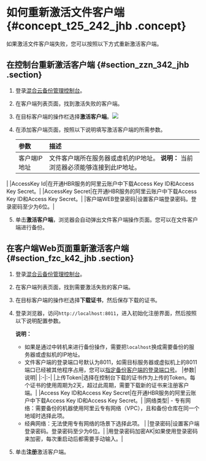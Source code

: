 # 如何重新激活文件客户端 {#concept_t25_242_jhb .concept}

如果激活文件客户端失败，您可以按照以下方式重新激活客户端。

## 在控制台重新激活客户端 {#section_zzn_342_jhb .section}

1.  登录[混合云备份管理控制台](https://hbr.console.aliyun.com)。
2.  在客户端列表页面，找到激活失败的客户端。
3.  在目标客户端的操作栏选择**激活客户端**。![](http://static-aliyun-doc.oss-cn-hangzhou.aliyuncs.com/assets/img/155243/156474042043535_zh-CN.png)
4.  在添加客户端页面，按照以下说明填写激活客户端的所需参数。

    |参数|描述|
    |:-|:-|
    |客户端IP地址|文件客户端所在服务器或虚机的IP地址。 **说明：** 当前浏览器必须能够连接到此IP地址。

 |
    |AccessKey Id|在开通HBR服务的阿里云账户中下载Access Key ID和Access Key Secret。|
    |AccessKey Secret|在开通HBR服务的阿里云账户中下载Access Key ID和Access Key Secret。|
    |客户端WEB登录密码|设置客户端登录密码。登录密码至少为6位。|

5.  单击**激活客户端**，浏览器会自动弹出文件客户端操作页面。您可以在文件客户端进行备份。

## 在客户端Web页面重新激活客户端 {#section_fzc_k42_jhb .section}

1.  登录[混合云备份管理控制台](https://hbr.console.aliyun.com)。
2.  在客户端列表页面，找到需要激活失败的客户端。
3.  在目标客户端的操作栏选择**下载证书**，然后保存下载的证书。
4.  登录浏览器，访问`http://localhost:8011`，进入初始化注册界面，然后按照以下说明配置参数。

    **说明：** 

    -   如果是通过中转机来进行备份操作，需要把`localhost`换成需要备份的服务器或虚拟机的IP地址。
    -   文件客户端的登录端口号默认为8011，如需目标服务器或虚拟机上的8011端口已经被其他程序占用，您可以[指定备份客户端的登录端口号](intl.zh-CN/常见问题/本地备份相关问题/如何修改文件备份客户端的登录端口？.md)。
    |参数|说明|
    |:-|:-|
    |上传Token|选择在控制台下载的证书作为上传的Token。每个证书的使用周期为2天，超过此周期，需要下载新的证书来注册客户端。|
    |Access Key ID和Access Key Secret|在开通HBR服务的阿里云账户中下载Access Key ID和Access Key Secret。|
    |网络类型|     -   专有网络：需要备份的机器使用阿里云专有网络（VPC），且和备份仓库在同一个地域时选择此项。
    -   经典网络：无法使用专有网络的场景下选择此项。
 |
    |登录密码|设置客户端登录密码。登录密码至少为6位。|
    |用登录密码加密AK|如果使用登录密码来加密，每次重启动后都需要手动输入。|

5.  单击**注册**激活客户端。

